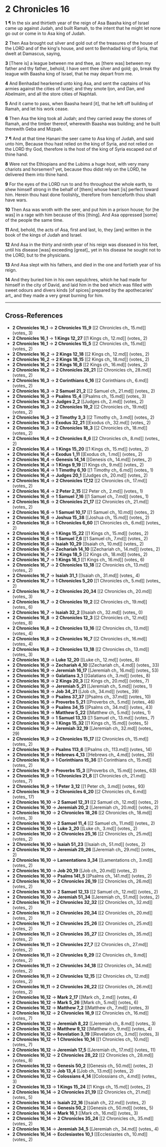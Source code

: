 # 2 Chronicles 16

**1** ¶ In the six and thirtieth year of the reign of Asa Baasha king of Israel came up against Judah, and built Ramah, to the intent that he might let none go out or come in to Asa king of Judah.

**2** Then Asa brought out silver and gold out of the treasures of the house of the LORD and of the king's house, and sent to Benhadad king of Syria, that dwelt at Damascus, saying,

**3** [There is] a league between me and thee, as [there was] between my father and thy father_ behold, I have sent thee silver and gold; go, break thy league with Baasha king of Israel, that he may depart from me.

**4** And Benhadad hearkened unto king Asa, and sent the captains of his armies against the cities of Israel; and they smote Ijon, and Dan, and Abelmaim, and all the store cities of Naphtali.

**5** And it came to pass, when Baasha heard [it], that he left off building of Ramah, and let his work cease.

**6** Then Asa the king took all Judah; and they carried away the stones of Ramah, and the timber thereof, wherewith Baasha was building; and he built therewith Geba and Mizpah.

**7** ¶ And at that time Hanani the seer came to Asa king of Judah, and said unto him, Because thou hast relied on the king of Syria, and not relied on the LORD thy God, therefore is the host of the king of Syria escaped out of thine hand.

**8** Were not the Ethiopians and the Lubims a huge host, with very many chariots and horsemen? yet, because thou didst rely on the LORD, he delivered them into thine hand.

**9** For the eyes of the LORD run to and fro throughout the whole earth, to shew himself strong in the behalf of [them] whose heart [is] perfect toward him. Herein thou hast done foolishly_ therefore from henceforth thou shalt have wars.

**10** Then Asa was wroth with the seer, and put him in a prison house; for [he was] in a rage with him because of this [thing]. And Asa oppressed [some] of the people the same time.

**11** And, behold, the acts of Asa, first and last, lo, they [are] written in the book of the kings of Judah and Israel.

**12** And Asa in the thirty and ninth year of his reign was diseased in his feet, until his disease [was] exceeding [great]_ yet in his disease he sought not to the LORD, but to the physicians.

**13** And Asa slept with his fathers, and died in the one and fortieth year of his reign.

**14** And they buried him in his own sepulchres, which he had made for himself in the city of David, and laid him in the bed which was filled with sweet odours and divers kinds [of spices] prepared by the apothecaries' art_ and they made a very great burning for him.

---

## Cross-References

- **2 Chronicles 16_1** → **2 Chronicles 15_9** [[2 Chronicles ch_ 15.md]] (votes_ 3)
- **2 Chronicles 16_1** → **1 Kings 12_27** [[1 Kings ch_ 12.md]] (votes_ 2)
- **2 Chronicles 16_1** → **2 Chronicles 15_5** [[2 Chronicles ch_ 15.md]] (votes_ 2)
- **2 Chronicles 16_2** → **2 Kings 12_18** [[2 Kings ch_ 12.md]] (votes_ 2)
- **2 Chronicles 16_2** → **2 Kings 18_15** [[2 Kings ch_ 18.md]] (votes_ 2)
- **2 Chronicles 16_2** → **2 Kings 16_8** [[2 Kings ch_ 16.md]] (votes_ 2)
- **2 Chronicles 16_2** → **2 Chronicles 28_21** [[2 Chronicles ch_ 28.md]] (votes_ 2)
- **2 Chronicles 16_3** → **2 Corinthians 6_16** [[2 Corinthians ch_ 6.md]] (votes_ 2)
- **2 Chronicles 16_3** → **2 Samuel 21_2** [[2 Samuel ch_ 21.md]] (votes_ 2)
- **2 Chronicles 16_3** → **Psalms 15_4** [[Psalms ch_ 15.md]] (votes_ 3)
- **2 Chronicles 16_3** → **Judges 2_2** [[Judges ch_ 2.md]] (votes_ 2)
- **2 Chronicles 16_3** → **2 Chronicles 19_2** [[2 Chronicles ch_ 19.md]] (votes_ 2)
- **2 Chronicles 16_3** → **2 Timothy 3_3** [[2 Timothy ch_ 3.md]] (votes_ 2)
- **2 Chronicles 16_3** → **Exodus 32_21** [[Exodus ch_ 32.md]] (votes_ 2)
- **2 Chronicles 16_3** → **2 Chronicles 18_3** [[2 Chronicles ch_ 18.md]] (votes_ 2)
- **2 Chronicles 16_4** → **2 Chronicles 8_6** [[2 Chronicles ch_ 8.md]] (votes_ 2)
- **2 Chronicles 16_4** → **1 Kings 15_20** [[1 Kings ch_ 15.md]] (votes_ 2)
- **2 Chronicles 16_4** → **Exodus 1_11** [[Exodus ch_ 1.md]] (votes_ 2)
- **2 Chronicles 16_4** → **Genesis 14_14** [[Genesis ch_ 14.md]] (votes_ 2)
- **2 Chronicles 16_4** → **1 Kings 9_19** [[1 Kings ch_ 9.md]] (votes_ 2)
- **2 Chronicles 16_4** → **1 Timothy 6_10** [[1 Timothy ch_ 6.md]] (votes_ 1)
- **2 Chronicles 16_4** → **Judges 20_1** [[Judges ch_ 20.md]] (votes_ 2)
- **2 Chronicles 16_4** → **2 Chronicles 17_12** [[2 Chronicles ch_ 17.md]] (votes_ 2)
- **2 Chronicles 16_4** → **2 Peter 2_15** [[2 Peter ch_ 2.md]] (votes_ 1)
- **2 Chronicles 16_6** → **1 Samuel 7_16** [[1 Samuel ch_ 7.md]] (votes_ 1)
- **2 Chronicles 16_6** → **2 Chronicles 21_17** [[2 Chronicles ch_ 21.md]] (votes_ 2)
- **2 Chronicles 16_6** → **1 Samuel 10_17** [[1 Samuel ch_ 10.md]] (votes_ 2)
- **2 Chronicles 16_6** → **Joshua 15_38** [[Joshua ch_ 15.md]] (votes_ 2)
- **2 Chronicles 16_6** → **1 Chronicles 6_60** [[1 Chronicles ch_ 6.md]] (votes_ 2)
- **2 Chronicles 16_6** → **1 Kings 15_22** [[1 Kings ch_ 15.md]] (votes_ 2)
- **2 Chronicles 16_6** → **1 Samuel 7_6** [[1 Samuel ch_ 7.md]] (votes_ 2)
- **2 Chronicles 16_6** → **Isaiah 10_29** [[Isaiah ch_ 10.md]] (votes_ 2)
- **2 Chronicles 16_6** → **Zechariah 14_10** [[Zechariah ch_ 14.md]] (votes_ 2)
- **2 Chronicles 16_7** → **2 Kings 18_5** [[2 Kings ch_ 18.md]] (votes_ 2)
- **2 Chronicles 16_7** → **1 Kings 16_1** [[1 Kings ch_ 16.md]] (votes_ 6)
- **2 Chronicles 16_7** → **2 Chronicles 13_18** [[2 Chronicles ch_ 13.md]] (votes_ 2)
- **2 Chronicles 16_7** → **Isaiah 31_1** [[Isaiah ch_ 31.md]] (votes_ 4)
- **2 Chronicles 16_7** → **1 Chronicles 5_20** [[1 Chronicles ch_ 5.md]] (votes_ 2)
- **2 Chronicles 16_7** → **2 Chronicles 20_34** [[2 Chronicles ch_ 20.md]] (votes_ 3)
- **2 Chronicles 16_7** → **2 Chronicles 19_2** [[2 Chronicles ch_ 19.md]] (votes_ 6)
- **2 Chronicles 16_7** → **Isaiah 32_2** [[Isaiah ch_ 32.md]] (votes_ 0)
- **2 Chronicles 16_8** → **2 Chronicles 12_3** [[2 Chronicles ch_ 12.md]] (votes_ 8)
- **2 Chronicles 16_8** → **2 Chronicles 13_16** [[2 Chronicles ch_ 13.md]] (votes_ 4)
- **2 Chronicles 16_8** → **2 Chronicles 16_7** [[2 Chronicles ch_ 16.md]] (votes_ 4)
- **2 Chronicles 16_8** → **2 Chronicles 13_18** [[2 Chronicles ch_ 13.md]] (votes_ 3)
- **2 Chronicles 16_9** → **Luke 12_20** [[Luke ch_ 12.md]] (votes_ 8)
- **2 Chronicles 16_9** → **Zechariah 4_10** [[Zechariah ch_ 4.md]] (votes_ 33)
- **2 Chronicles 16_9** → **Jeremiah 16_17** [[Jeremiah ch_ 16.md]] (votes_ 53)
- **2 Chronicles 16_9** → **Galatians 3_1** [[Galatians ch_ 3.md]] (votes_ 8)
- **2 Chronicles 16_9** → **2 Kings 20_3** [[2 Kings ch_ 20.md]] (votes_ 7)
- **2 Chronicles 16_9** → **Jeremiah 5_21** [[Jeremiah ch_ 5.md]] (votes_ 1)
- **2 Chronicles 16_9** → **Job 34_21** [[Job ch_ 34.md]] (votes_ 39)
- **2 Chronicles 16_9** → **Psalms 37_37** [[Psalms ch_ 37.md]] (votes_ 10)
- **2 Chronicles 16_9** → **Proverbs 5_21** [[Proverbs ch_ 5.md]] (votes_ 46)
- **2 Chronicles 16_9** → **Psalms 34_15** [[Psalms ch_ 34.md]] (votes_ 43)
- **2 Chronicles 16_9** → **Matthew 5_22** [[Matthew ch_ 5.md]] (votes_ 1)
- **2 Chronicles 16_9** → **1 Samuel 13_13** [[1 Samuel ch_ 13.md]] (votes_ 7)
- **2 Chronicles 16_9** → **1 Kings 15_32** [[1 Kings ch_ 15.md]] (votes_ 5)
- **2 Chronicles 16_9** → **Jeremiah 32_19** [[Jeremiah ch_ 32.md]] (votes_ 29)
- **2 Chronicles 16_9** → **2 Chronicles 15_17** [[2 Chronicles ch_ 15.md]] (votes_ 2)
- **2 Chronicles 16_9** → **Psalms 113_6** [[Psalms ch_ 113.md]] (votes_ 14)
- **2 Chronicles 16_9** → **Hebrews 4_13** [[Hebrews ch_ 4.md]] (votes_ 35)
- **2 Chronicles 16_9** → **1 Corinthians 15_36** [[1 Corinthians ch_ 15.md]] (votes_ 2)
- **2 Chronicles 16_9** → **Proverbs 15_3** [[Proverbs ch_ 15.md]] (votes_ 63)
- **2 Chronicles 16_9** → **1 Chronicles 21_8** [[1 Chronicles ch_ 21.md]] (votes_ 7)
- **2 Chronicles 16_9** → **1 Peter 3_12** [[1 Peter ch_ 3.md]] (votes_ 93)
- **2 Chronicles 16_9** → **2 Chronicles 6_20** [[2 Chronicles ch_ 6.md]] (votes_ 17)
- **2 Chronicles 16_10** → **2 Samuel 12_31** [[2 Samuel ch_ 12.md]] (votes_ 2)
- **2 Chronicles 16_10** → **Jeremiah 20_2** [[Jeremiah ch_ 20.md]] (votes_ 2)
- **2 Chronicles 16_10** → **2 Chronicles 18_26** [[2 Chronicles ch_ 18.md]] (votes_ 3)
- **2 Chronicles 16_10** → **2 Samuel 11_4** [[2 Samuel ch_ 11.md]] (votes_ 2)
- **2 Chronicles 16_10** → **Luke 3_20** [[Luke ch_ 3.md]] (votes_ 2)
- **2 Chronicles 16_10** → **2 Chronicles 25_16** [[2 Chronicles ch_ 25.md]] (votes_ 2)
- **2 Chronicles 16_10** → **Isaiah 51_23** [[Isaiah ch_ 51.md]] (votes_ 2)
- **2 Chronicles 16_10** → **Jeremiah 29_26** [[Jeremiah ch_ 29.md]] (votes_ 2)
- **2 Chronicles 16_10** → **Lamentations 3_34** [[Lamentations ch_ 3.md]] (votes_ 2)
- **2 Chronicles 16_10** → **Job 20_19** [[Job ch_ 20.md]] (votes_ 2)
- **2 Chronicles 16_10** → **Psalms 141_5** [[Psalms ch_ 141.md]] (votes_ 2)
- **2 Chronicles 16_10** → **2 Chronicles 26_19** [[2 Chronicles ch_ 26.md]] (votes_ 2)
- **2 Chronicles 16_10** → **2 Samuel 12_13** [[2 Samuel ch_ 12.md]] (votes_ 2)
- **2 Chronicles 16_10** → **Jeremiah 51_34** [[Jeremiah ch_ 51.md]] (votes_ 2)
- **2 Chronicles 16_11** → **2 Chronicles 32_32** [[2 Chronicles ch_ 32.md]] (votes_ 2)
- **2 Chronicles 16_11** → **2 Chronicles 20_34** [[2 Chronicles ch_ 20.md]] (votes_ 2)
- **2 Chronicles 16_11** → **2 Chronicles 25_26** [[2 Chronicles ch_ 25.md]] (votes_ 2)
- **2 Chronicles 16_11** → **2 Chronicles 35_27** [[2 Chronicles ch_ 35.md]] (votes_ 2)
- **2 Chronicles 16_11** → **2 Chronicles 27_7** [[2 Chronicles ch_ 27.md]] (votes_ 2)
- **2 Chronicles 16_11** → **2 Chronicles 9_29** [[2 Chronicles ch_ 9.md]] (votes_ 2)
- **2 Chronicles 16_11** → **2 Chronicles 34_18** [[2 Chronicles ch_ 34.md]] (votes_ 2)
- **2 Chronicles 16_11** → **2 Chronicles 12_15** [[2 Chronicles ch_ 12.md]] (votes_ 2)
- **2 Chronicles 16_11** → **2 Chronicles 26_22** [[2 Chronicles ch_ 26.md]] (votes_ 2)
- **2 Chronicles 16_12** → **Mark 2_17** [[Mark ch_ 2.md]] (votes_ 4)
- **2 Chronicles 16_12** → **Mark 5_26** [[Mark ch_ 5.md]] (votes_ 6)
- **2 Chronicles 16_12** → **Matthew 7_2** [[Matthew ch_ 7.md]] (votes_ 3)
- **2 Chronicles 16_12** → **2 Chronicles 16_9** [[2 Chronicles ch_ 16.md]] (votes_ 7)
- **2 Chronicles 16_12** → **Jeremiah 8_22** [[Jeremiah ch_ 8.md]] (votes_ 3)
- **2 Chronicles 16_12** → **Matthew 9_12** [[Matthew ch_ 9.md]] (votes_ 4)
- **2 Chronicles 16_12** → **Revelation 3_19** [[Revelation ch_ 3.md]] (votes_ 3)
- **2 Chronicles 16_12** → **1 Chronicles 10_14** [[1 Chronicles ch_ 10.md]] (votes_ 7)
- **2 Chronicles 16_12** → **Jeremiah 17_5** [[Jeremiah ch_ 17.md]] (votes_ 11)
- **2 Chronicles 16_12** → **2 Chronicles 28_22** [[2 Chronicles ch_ 28.md]] (votes_ 8)
- **2 Chronicles 16_12** → **Genesis 50_2** [[Genesis ch_ 50.md]] (votes_ 2)
- **2 Chronicles 16_12** → **Job 13_4** [[Job ch_ 13.md]] (votes_ 2)
- **2 Chronicles 16_12** → **Colossians 4_14** [[Colossians ch_ 4.md]] (votes_ 3)
- **2 Chronicles 16_13** → **1 Kings 15_24** [[1 Kings ch_ 15.md]] (votes_ 2)
- **2 Chronicles 16_14** → **2 Chronicles 21_19** [[2 Chronicles ch_ 21.md]] (votes_ 5)
- **2 Chronicles 16_14** → **Isaiah 22_16** [[Isaiah ch_ 22.md]] (votes_ 2)
- **2 Chronicles 16_14** → **Genesis 50_2** [[Genesis ch_ 50.md]] (votes_ 5)
- **2 Chronicles 16_14** → **Mark 16_1** [[Mark ch_ 16.md]] (votes_ 3)
- **2 Chronicles 16_14** → **2 Chronicles 35_24** [[2 Chronicles ch_ 35.md]] (votes_ 2)
- **2 Chronicles 16_14** → **Jeremiah 34_5** [[Jeremiah ch_ 34.md]] (votes_ 4)
- **2 Chronicles 16_14** → **Ecclesiastes 10_1** [[Ecclesiastes ch_ 10.md]] (votes_ 2)
